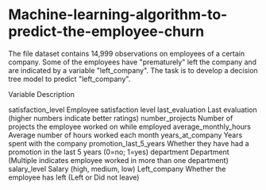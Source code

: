 # Machine-learning-algorithm-to-predict-the-employee-churn


The file dataset contains 14,999 observations on employees of a certain company. Some of the employees have "prematurely" left the company and are indicated by a variable "left_company". The task is to develop a decision tree model to predict "left_company".

Variable	Description
	
satisfaction_level	Employee satisfaction level
last_evaluation	Last evaluation (higher numbers indicate better ratings)
number_projects	Number of projects the employee worked on while employed
average_monthly_hours	Average number of hours worked each month
years_at_company	Years spent with the company
promotion_last_5_years	Whether they have had a promotion in the last 5 years (0=no; 1=yes)
department	Department (Multiple indicates employee worked in more than one department)
salary_level	Salary (high, medium, low)
Left_company	Whether the employee has left  (Left or Did not leave)
